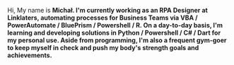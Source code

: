   Hi, My name is <b>Michał<b>. I'm currently working as an RPA Designer at Linklaters, automating processes for Business Teams via VBA / PowerAutomate / BluePrism / Powershell  / R. On a day-to-day basis, I'm learning and developing solutions in Python / Powershell / C# / Dart for my personal use. Aside from programming, I'm also a frequent gym-goer to keep myself in check and push my body's strength goals and achievements.

<!---
MichalMalenda/README is a ✨ special ✨ repository because its `README.md` (this file) appears on your GitHub profile.
You can click the Preview link to take a look at your changes.
--->
